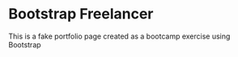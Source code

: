 # Bootstrap Freelancer

This is a fake portfolio page created as a bootcamp exercise using Bootstrap 